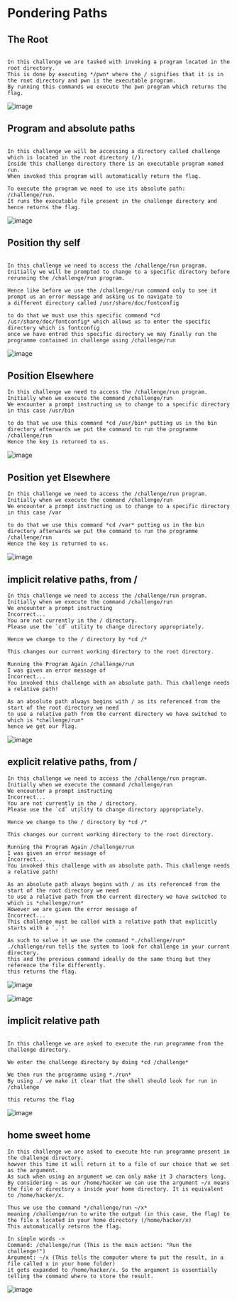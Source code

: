 # Pondering Paths

## The Root

```

In this challenge we are tasked with invoking a program located in the root directory.
This is done by executing */pwn* where the / signifies that it is in the root directory and pwn is the executable program.
By running this commands we execute the pwn program which returns the flag.

```
![image](https://github.com/user-attachments/assets/4d5fcc1d-d6de-4297-9b23-4e881782d899)

## Program and absolute paths

```

In this challenge we will be accessing a directory called challenge which is located in the root directory (/).
Inside this challenge directory there is an executable program named run.
When invoked this program will automatically return the flag.

To execute the program we need to use its absolute path: /challenge/run.
It runs the executable file present in the challenge directory and hence returns the flag.

```

![image](https://github.com/user-attachments/assets/efee2f36-d5c4-4421-a9ae-45b4dcb4058e)


## Position thy self

```

In this challenge we need to access the /challenge/run program.
Initially we will be prompted to change to a specific directory before rerunning the /challenge/run program.

Hence like before we use the /challenge/run command only to see it prompt us an error message and asking us to navigate to
a different directory called /usr/share/doc/fontconfig

to do that we must use this specific command *cd /usr/share/doc/fontconfig* which allows us to enter the specific directory which is fontconfig
once we have entred this specific directory we may finally run the programme contained in challenge using /challenge/run

```

![image](https://github.com/user-attachments/assets/c9083793-d2ae-457d-93c7-e645d6f1de16)


## Position Elsewhere

```
In this challenge we need to access the /challenge/run program. Initially when we execute the command /challenge/run
We encounter a prompt instructing us to change to a specific directory in this case /usr/bin

to do that we use this command *cd /usr/bin* putting us in the bin directory afterwards we put the command to run the programme /challenge/run
Hence the key is returned to us.

```

![image](https://github.com/user-attachments/assets/35b1d138-5bd8-4da0-aacc-561a5bc3796b)

## Position yet Elsewhere

```
In this challenge we need to access the /challenge/run program. Initially when we execute the command /challenge/run
We encounter a prompt instructing us to change to a specific directory in this case /var

to do that we use this command *cd /var* putting us in the bin directory afterwards we put the command to run the programme /challenge/run
Hence the key is returned to us.

```
![image](https://github.com/user-attachments/assets/32332af0-11fa-4974-bd4d-c1251a35d95d)

## implicit relative paths, from /

```
In this challenge we need to access the /challenge/run program. Initially when we execute the command /challenge/run
We encounter a prompt instructing
Incorrect...
You are not currently in the / directory.
Please use the `cd` utility to change directory appropriately.

Hence we change to the / directory by *cd /*

This changes our current working directory to the root directory.

Running the Program Again /challenge/run
I was given an error message of
Incorrect...
You invoked this challenge with an absolute path. This challenge needs a relative path!

As an absolute path always begins with / as its referenced from the start of the root directory we need
to use a relative path from the current directory we have switched to which is *challenge/run*
hence we get our flag.

```
![image](https://github.com/user-attachments/assets/16476613-0866-4c83-aaae-995f8092c2e7)

## explicit relative paths, from /

```
In this challenge we need to access the /challenge/run program. Initially when we execute the command /challenge/run
We encounter a prompt instructing
Incorrect...
You are not currently in the / directory.
Please use the `cd` utility to change directory appropriately.

Hence we change to the / directory by *cd /*

This changes our current working directory to the root directory.

Running the Program Again /challenge/run
I was given an error message of
Incorrect...
You invoked this challenge with an absolute path. This challenge needs a relative path!

As an absolute path always begins with / as its referenced from the start of the root directory we need
to use a relative path from the current directory we have switched to which is *challenge/run*
However we are given the error message of
Incorrect...
This challenge must be called with a relative path that explicitly starts with a `.`!

As such to solve it we use the command *./challenge/run*
./challenge/run tells the system to look for challenge in your current directory.
this and the previous command ideally do the same thing but they reference the file differently.
this returns the flag.

```

![image](https://github.com/user-attachments/assets/bdae5bb8-0e4e-4982-b7dd-8eb7784f06c8)

![image](https://github.com/user-attachments/assets/ad778fae-6fbb-4d28-b2b4-1e2de2c2ab52)

## implicit relative path

```

In this challenge we are asked to execute the run programme from the challenge directory.

We enter the challenge directory by doing *cd /challenge*

We then run the programme using *./run*
By using ./ we make it clear that the shell should look for run in /challenge

this returns the flag

```
![image](https://github.com/user-attachments/assets/42a88925-5e7a-4911-8542-5c97e85d7aab)

## home sweet home

```
In this challenge we are asked to execute hte run programme present in the challenge directory.
howver this time it will return it to a file of our choice that we set as the argument.
As such when using an argument we can only make it 3 characters long.
By considering ~ as our /home/hacker we can use the argument ~/x means the file or directory x inside your home directory. It is equivalent to /home/hacker/x.

Thus we use the command */challenge/run ~/x*
meaning /challenge/run to write the output (in this case, the flag) to the file x located in your home directory (/home/hacker/x)
This automatically returns the flag.

In simple words ->
Command: /challenge/run (This is the main action: "Run the challenge!")
Argument: ~/x (This tells the computer where to put the result, in a file called x in your home folder)
it gets expanded to /home/hacker/x. So the argument is essentially telling the command where to store the result.

```
![image](https://github.com/user-attachments/assets/f1e8c511-6000-4d9a-b65a-7982d1fc0700)







